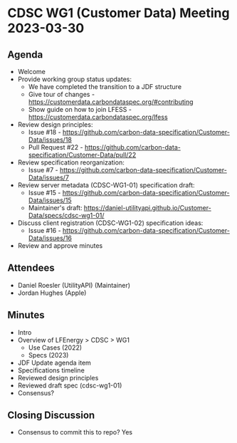 # CDSC WG1 (Customer Data) Meeting 2023-03-30

## Agenda
* Welcome
* Provide working group status updates:
    * We have completed the transition to a JDF structure
    * Give tour of changes - https://customerdata.carbondataspec.org/#contributing
    * Show guide on how to join LFESS - https://customerdata.carbondataspec.org/lfess
* Review design principles:
    * Issue #18 - https://github.com/carbon-data-specification/Customer-Data/issues/18
    * Pull Request #22 - https://github.com/carbon-data-specification/Customer-Data/pull/22
* Review specification reorganization:
    * Issue #7 - https://github.com/carbon-data-specification/Customer-Data/issues/7
* Review server metadata (CDSC-WG1-01) specification draft:
    * Issue #15 - https://github.com/carbon-data-specification/Customer-Data/issues/15
    * Maintainer's draft: https://daniel-utilityapi.github.io/Customer-Data/specs/cdsc-wg1-01/
* Discuss client registration (CDSC-WG1-02) specification ideas:
    * Issue #16 - https://github.com/carbon-data-specification/Customer-Data/issues/16
* Review and approve minutes

## Attendees
* Daniel Roesler (UtilityAPI) (Maintainer)
* Jordan Hughes (Apple)

## Minutes
* Intro
* Overview of LFEnergy > CDSC > WG1
    * Use Cases (2022)
    * Specs (2023)
* JDF Update agenda item
* Specifications timeline
* Reviewed design principles
* Reviewed draft spec (cdsc-wg1-01)
* Consensus?


## Closing Discussion
* Consensus to commit this to repo? Yes
